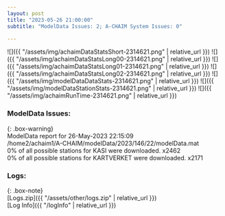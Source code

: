 ```yaml
---
layout: post
title: "2023-05-26 21:00:00"
subtitle: "ModelData Issues: 2; A-CHAIM System Issues: 0"

---
```


![]({{ "/assets/img/achaimDataStatsShort-2314621.png" | relative_url }})
![]({{ "/assets/img/achaimDataStatsLong00-2314621.png" | relative_url }})
![]({{ "/assets/img/achaimDataStatsLong01-2314621.png" | relative_url }})
![]({{ "/assets/img/achaimDataStatsLong02-2314621.png" | relative_url }})
![]({{ "/assets/img/modelDataDataStats-2314621.png" | relative_url }})
![]({{ "/assets/img/modelDataStationStats-2314621.png" | relative_url }})
![]({{ "/assets/img/achaimRunTime-2314621.png" | relative_url }})


### ModelData Issues:  
  
{: .box-warning}  
 ModelData report for 26-May-2023 22:15:09   
 /home2/achaim1/A-CHAIM/modelData/2023/146/22/modelData.mat   
 0% of all possible stations for KASI were downloaded. x2462   
 0% of all possible stations for KARTVERKET were downloaded. x2171   
  


### Logs:  
  
{: .box-note}  
[Logs.zip]({{ "/assets/other/logs.zip" | relative_url }})  
[Log Info]({{ "/logInfo" | relative_url }})  
